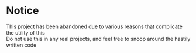 # Notice
This project has been abandoned due to various reasons that complicate the utility of this <br/>
Do not use this in any real projects, and feel free to snoop around the hastily written code
